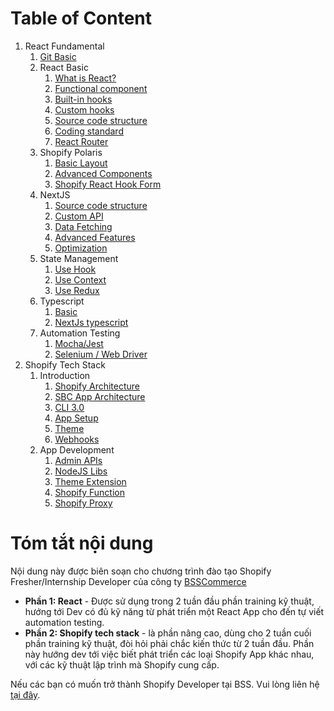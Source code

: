 # Table of Content

1. React Fundamental
   1. [Git Basic](/react/basic-git/basic.md)
   2. React Basic
      1. [What is React?](/react/basic-react/what-is-react.md)
      2. [Functional component](/react/basic-react/functional-component.md)
      3. [Built-in hooks](/react/basic-react/built-in-hook.md)
      4. [Custom hooks](/react/basic-react/custom-hook.md)
      5. [Source code structure](/react/basic-react/source-code-structure.md)
      6. [Coding standard](/react/basic-react/coding-standard.md)
      7. [React Router](/react/basic-react/react-router.md)
   3. Shopify Polaris
      1. [Basic Layout](/react/shopify-polaris/basic-layout.md)
      2. [Advanced Components](/react/shopify-polaris/advanced-components.md)
      3. [Shopify React Hook Form](/react/shopify-polaris/react-hook-form.md)
   4. NextJS
      1. [Source code structure](/react/next-js/source-code-structure.md)
      2. [Custom API](/react/next-js/custom-api.md)
      3. [Data Fetching](/react/next-js/data-fetching.md)
      4. [Advanced Features](/react/next-js/advanced-features.md)
      5. [Optimization](/react/next-js/optimization.md)
   5. State Management
      1. [Use Hook](/react/state-management/use-hook.md)
      2. [Use Context](/react/state-management/use-context.md)
      3. [Use Redux](/react/state-management/use-redux.md)
   6. Typescript
      1. [Basic](/react/type-script/basic.md)
      2. [NextJs typescript](react/type-script/nextjs-typescript.md)
   7. Automation Testing
      1. [Mocha/Jest](/react/automation-testing/mocha-jest.md)
      2. [Selenium / Web Driver](/react/automation-testing/selenium.md)
2. Shopify Tech Stack
   1. Introduction
      1. [Shopify Architecture](/shopify/introduction/shopify-architecture.md)
      2. [SBC App Architecture](/shopify/introduction/sbc-app-architecture.md)
      3. [CLI 3.0](/shopify/introduction/cli-3.0.md)
      4. [App Setup](/shopify/introduction/app-setup.md)
      4. [Theme](/shopify/introduction/theme.md)
      4. [Webhooks](/shopify/introduction/webhooks.md)
   2. App Development
      1. [Admin APIs](shopify/app-development/admin-apis.md)
      2. [NodeJS Libs](shopify/app-development/nodejs-libs.md)
      3. [Theme Extension](shopify/app-development/theme-extension.md)
      4. [Shopify Function](shopify/app-development/shopify-function.md)
      5. [Shopify Proxy](shopify/app-development/shopify-proxy.md)

# Tóm tắt nội dung

Nội dung này được biên soạn cho chương trình đào tạo Shopify Fresher/Internship Developer của công ty [BSSCommerce](https://bsscommerce.com/)

- **Phần 1: React** - Được sử dụng trong 2 tuần đầu phần training kỹ thuật, hướng tới Dev có đủ kỹ năng từ phát triển một React App cho đến tự viết automation testing.
- **Phần 2: Shopify tech stack** - là phần nâng cao, dùng cho 2 tuần cuối phần training kỹ thuật, đòi hỏi phải chắc kiến thức từ 2 tuần đầu. Phần này hướng dev tới việc biết phát triển các loại Shopify App khác nhau, với các kỹ thuật lập trình mà Shopify cung cấp. 

Nếu các bạn có muốn trở thành Shopify Developer tại BSS. Vui lòng liên hệ [tại đây](https://bssgroup.vn/tuyen-dung/).